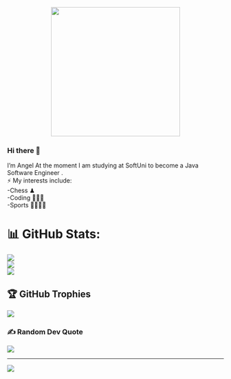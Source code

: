 <div id="header" align="center">
  <img src="https://i.pinimg.com/originals/f3/c6/35/f3c6352193fef0bfc80744b7e71fd693.gif" width="300"/>
</div>

### Hi there 👋

I’m Angel At the moment I am studying at SoftUni to become a Java Software Engineer .
<br> ⚡ My interests include: 
<br>-Chess ♟ 
<br>-Coding 👨🏽‍💻 
<br>-Sports 🥊🏓🧗‍♂<br>
# 📊 GitHub Stats:
![](https://github-readme-stats.vercel.app/api?username=AngelDoychev&theme=omni&hide_border=false&include_all_commits=true&count_private=false)<br/>
![](https://github-readme-streak-stats.herokuapp.com/?user=AngelDoychev&theme=omni&hide_border=false)<br/>
![](https://github-readme-stats.vercel.app/api/top-langs/?username=AngelDoychev&theme=omni&hide_border=false&include_all_commits=true&count_private=false&layout=compact)<br/>

## 🏆 GitHub Trophies
![](https://github-profile-trophy.vercel.app/?username=AngelDoychev&theme=dracula&no-frame=false&no-bg=false&margin-w=4)

### ✍️ Random Dev Quote
![](https://quotes-github-readme.vercel.app/api?type=horizontal&theme=radical)

---
[![](https://visitcount.itsvg.in/api?id=AngelDoychev&icon=8&color=0)](https://visitcount.itsvg.in)

